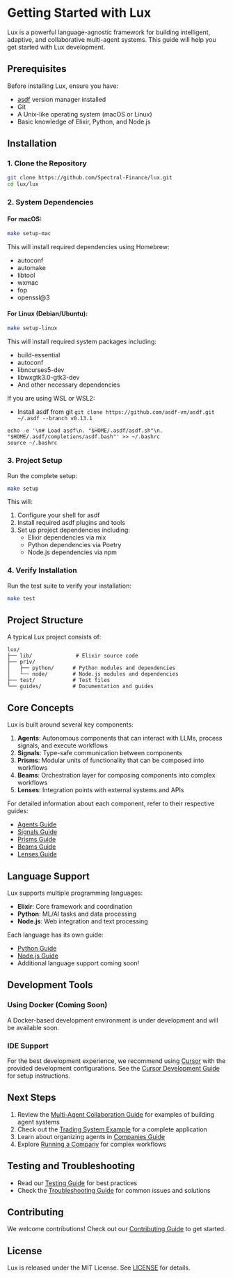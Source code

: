 # Getting Started with Lux

Lux is a powerful language-agnostic framework for building intelligent, adaptive, and collaborative multi-agent systems. This guide will help you get started with Lux development.

## Prerequisites

Before installing Lux, ensure you have:

- [asdf](https://asdf-vm.com/) version manager installed
- Git
- A Unix-like operating system (macOS or Linux)
- Basic knowledge of Elixir, Python, and Node.js

## Installation

### 1. Clone the Repository

```bash
git clone https://github.com/Spectral-Finance/lux.git
cd lux/lux
```

### 2. System Dependencies

#### For macOS:

```bash
make setup-mac
```

This will install required dependencies using Homebrew:
- autoconf
- automake
- libtool
- wxmac
- fop
- openssl@3

#### For Linux (Debian/Ubuntu):

```bash
make setup-linux
```

This will install required system packages including:
- build-essential
- autoconf
- libncurses5-dev
- libwxgtk3.0-gtk3-dev
- And other necessary dependencies

If you are using WSL or WSL2:
- Install asdf from git `git clone https://github.com/asdf-vm/asdf.git ~/.asdf --branch v0.13.1`
```
echo -e '\n# Load asdf\n. "$HOME/.asdf/asdf.sh"\n. "$HOME/.asdf/completions/asdf.bash"' >> ~/.bashrc
source ~/.bashrc
```

### 3. Project Setup

Run the complete setup:

```bash
make setup
```

This will:
1. Configure your shell for asdf
2. Install required asdf plugins and tools
3. Set up project dependencies including:
   - Elixir dependencies via mix
   - Python dependencies via Poetry
   - Node.js dependencies via npm

### 4. Verify Installation

Run the test suite to verify your installation:

```bash
make test
```

## Project Structure

A typical Lux project consists of:

```
lux/
├── lib/              # Elixir source code
├── priv/
│   ├── python/      # Python modules and dependencies
│   └── node/        # Node.js modules and dependencies
├── test/            # Test files
└── guides/          # Documentation and guides
```

## Core Concepts

Lux is built around several key components:

1. **Agents**: Autonomous components that can interact with LLMs, process signals, and execute workflows
2. **Signals**: Type-safe communication between components
3. **Prisms**: Modular units of functionality that can be composed into workflows
4. **Beams**: Orchestration layer for composing components into complex workflows
5. **Lenses**: Integration points with external systems and APIs

For detailed information about each component, refer to their respective guides:
- [Agents Guide](agents.livemd)
- [Signals Guide](signals.livemd)
- [Prisms Guide](prisms.livemd)
- [Beams Guide](beams.livemd)
- [Lenses Guide](lenses.livemd)

## Language Support

Lux supports multiple programming languages:

- **Elixir**: Core framework and coordination
- **Python**: ML/AI tasks and data processing
- **Node.js**: Web integration and text processing

Each language has its own guide:
- [Python Guide](language_support/python.livemd)
- [Node.js Guide](language_support/nodejs.livemd)
- Additional language support coming soon!

## Development Tools

### Using Docker (Coming Soon)

A Docker-based development environment is under development and will be available soon.

### IDE Support

For the best development experience, we recommend using [Cursor](https://cursor.sh) with the provided development configurations. See the [Cursor Development Guide](cursor_development.md) for setup instructions.

## Next Steps

1. Review the [Multi-Agent Collaboration Guide](multi_agent_collaboration.livemd) for examples of building agent systems
2. Check out the [Trading System Example](trading_system.livemd) for a complete application
3. Learn about organizing agents in [Companies Guide](companies.md)
4. Explore [Running a Company](running_a_company.livemd) for complex workflows

## Testing and Troubleshooting

- Read our [Testing Guide](testing.md) for best practices
- Check the [Troubleshooting Guide](troubleshooting.md) for common issues and solutions

## Contributing

We welcome contributions! Check out our [Contributing Guide](contributing.md) to get started.

## License

Lux is released under the MIT License. See [LICENSE](../LICENSE) for details. 
